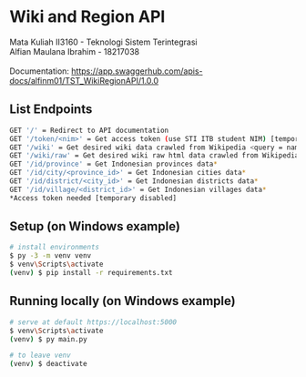 # Wiki and Region API

Mata Kuliah II3160 - Teknologi Sistem Terintegrasi\
Alfian Maulana Ibrahim - 18217038\
\
Documentation: https://app.swaggerhub.com/apis-docs/alfinm01/TST_WikiRegionAPI/1.0.0

## List Endpoints

``` bash
GET '/' = Redirect to API documentation
GET '/token/<nim>' = Get access token (use STI ITB student NIM) [temporary disabled]
GET '/wiki' = Get desired wiki data crawled from Wikipedia <query = name, language>*
GET '/wiki/raw' = Get desired wiki raw html data crawled from Wikipedia <query = name, language>*
GET '/id/province' = Get Indonesian provinces data*
GET '/id/city/<province_id>' = Get Indonesian cities data*
GET '/id/district/<city_id>' = Get Indonesian districts data*
GET '/id/village/<district_id>' = Get Indonesian villages data*
*Access token needed [temporary disabled]
```

## Setup (on Windows example)

``` bash
# install environments
$ py -3 -m venv venv
$ venv\Scripts\activate
(venv) $ pip install -r requirements.txt
```

## Running locally (on Windows example)

``` bash
# serve at default https://localhost:5000
$ venv\Scripts\activate
(venv) $ py main.py

# to leave venv
(venv) $ deactivate
```
